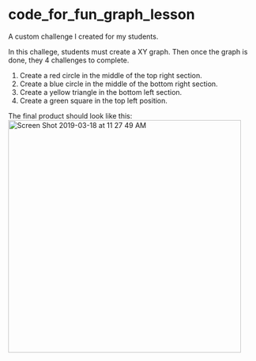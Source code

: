 # code_for_fun_graph_lesson
A custom challenge I created for my students.

In this challege, students must create a XY graph. Then once the graph is done, they 4 challenges to complete.

1) Create a red circle in the middle of the top right section.
2) Create a blue circle in the middle of the bottom right section.
3) Create a yellow triangle in the bottom left section.
4) Create a green square in the top left position.


The final product should look like this:
<img width="471" alt="Screen Shot 2019-03-18 at 11 27 49 AM" src="https://user-images.githubusercontent.com/16840579/54554748-6d474f00-4972-11e9-90a2-f47accc0a33a.png">
